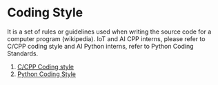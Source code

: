 # Coding Style
It is a set of rules or guidelines used when writing the source code for a computer program (wikipedia). IoT and AI CPP interns, please refer to C/CPP coding style and AI Python interns, refer to Python Coding Standards.

1. [C/CPP Coding style](coding_style_c_cpp.md)
2. [Python Coding Style](coding_style_python.md)

